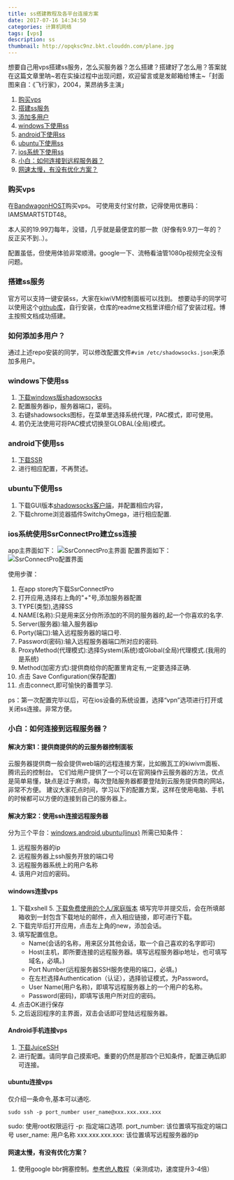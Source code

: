 ```yaml
---
title: ss搭建教程及各平台连接方案
date: 2017-07-16 14:34:50 
categories: 计算机网络 
tags: [vps] 
description: ss
thumbnail: http://opqksc9nz.bkt.clouddn.com/plane.jpg
---
```


想要自己用vps搭建ss服务，怎么买服务器？怎么搭建？搭建好了怎么用？答案就在这篇文章里呐~若在实操过程中出现问题，欢迎留言或是发邮箱给博主~「封面图来自：《飞行家》，2004，莱昂纳多主演」

<!-- more -->

1. [购买vps](#buy)
2. [搭建ss服务](#build)
3. [添加多用户](#mulit-user)
4. [windows下使用ss](#use-windows)
5. [android下使用ss](#use-android)
6. [ubuntu下使用ss](#use-ubuntu)
7. [ios系统下使用ss](#use-ios)
8. [小白：如何连接到远程服务器？](#use-ssh)
9. [网速太慢，有没有优化方案？](#optimization)

### <div id="buy">购买vps</div>
在[BandwagonHOST](https://bwh1.net/index.php)购买vps。
可使用支付宝付款，记得使用优惠码：IAMSMART5TDT48。

本人买的19.99刀每年，没错，几乎就是最便宜的那一款（好像有9.9刀一年的？反正买不到..）。

配置虽低，但使用体验非常顺滑。google一下、流畅看油管1080p视频完全没有问题。

### <div id="build">搭建ss服务</div>
官方可以支持一键安装ss，大家在kiwiVM控制面板可以找到。
想要动手的同学可以使用这个[github库](https://github.com/ziggear/shadowsocks)，自行安装，仓库的readme文档里详细介绍了安装过程。博主按照文档成功搭建。

### <div id="mulit-user">如何添加多用户？</div>
通过上述repo安装的同学，可以修改配置文件```#vim /etc/shadowsocks.json```来添加多用户。

### <div id="use-windiows">windows下使用ss</div>

1. [下载windows版shadowsocks](http://opqksc9nz.bkt.clouddn.com/Shadowsocks.exe)
2. 配置服务器ip，服务器端口，密码。
3. 右键shadowsocks图标，在菜单里选择系统代理，PAC模式，即可使用。
4. 若仍无法使用可将PAC模式切换至GLOBAL(全局)模式。

### <div id="use-android">android下使用ss</div>

1. [下载SSR](http://opqksc9nz.bkt.clouddn.com/ssr-3_4_0_5.apk.1%253B+filename-%253Dutf-8%27+%27ssr-3_4_0_5.apk)
2. 进行相应配置，不再赘述。

### <div id="use-ubuntu">ubuntu下使用ss</div>

1. 下载GUI版本[shadowsocks客户端](https://github.com/shadowsocks/shadowsocks-qt5)，并配置相应内容，
2. 下载chrome浏览器插件SwitchyOmega，进行相应配置.

### <div id="use-ios">ios系统使用SsrConnectPro建立ss连接</div>
app主界面如下：
![SsrConnectPro主界面](http://opqksc9nz.bkt.clouddn.com/SsrConnectPro.png)
配置界面如下：
![SsrConnectPro配置界面](http://opqksc9nz.bkt.clouddn.com/SsrConnectPro%20%282%29.png)

使用步骤：
1. 在app store内下载SsrConnectPro
2. 打开应用,选择右上角的"+"号,添加服务器配置
3. TYPE(类型),选择SS
4. NAME(名称):只是用来区分你所添加的不同的服务器的,起一个你喜欢的名字.
5. Server(服务器):输入服务器ip
6. Porty(端口):输入远程服务器的端口号.
7. Password(密码):输入远程服务器端口所对应的密码.
8. ProxyMethod(代理模式):选择System(系统)或Global(全局)代理模式.(我用的是系统)
9. Method(加密方式):提供商给你的配置里肯定有,一定要选择正确.
10. 点击 Save Configuration(保存配置)
11. 点击connect,即可愉快的番蔷学习.

ps：第一次配置完毕以后，可在ios设备的系统设置，选择“vpn”选项进行打开或关闭ss连接。非常方便。

### <div id="use-ssh">小白：如何连接到远程服务器？</div>

#### 解决方案1：提供商提供的的云服务器控制面板
云服务器提供商一般会提供web端的远程连接方案，比如搬瓦工的kiwivm面板、腾讯云的控制台。
它们给用户提供了一个可以在官网操作云服务器的方法，优点是简单易懂，缺点是过于麻烦，每次登陆服务器都要登陆到云服务提供商的网站，非常不方便。
建议大家花点时间，学习以下的配置方案，这样在使用电脑、手机的时候都可以方便的连接到自己的服务器上。

#### 解决方案2：使用ssh连接远程服务器
分为三个平台：[windows](#user-windows),[android](#user-android),[ubuntu(linux)](#user-ubuntu)
所需已知条件：
1. 远程服务器的ip
2. 远程服务器上ssh服务开放的端口号
3. 远程服务器系统上的用户名称
4. 该用户对应的密码。

#### <div id="user-windows">windows连接vps</div>

1. 下载xshell 5.
[下载免费使用的个人/家庭版本](http://www.netsarang.com/download/down_form.html?code=522&downloadType=0&licenseType=1)
填写完毕并提交后，会在所填邮箱收到一封包含下载地址的邮件，点入相应链接，即可进行下载。
2. 下载完毕后打开应用，点击左上角的new，添加会话。
3. 填写配置信息。
	* Name(会话的名称，用来区分其他会话，取一个自己喜欢的名字即可)
	* Host(主机，即所要连接的远程服务器。填写远程服务器ip地址，也可填写域名，必填。)
	* Port Number(远程服务器SSH服务使用的端口，必填。)
	* 在左栏选择Authentication（认证），选择验证模式，为Password。
	* User Name(用户名称)，即填写远程服务器上的一个用户的名称。
	* Password(密码)，即填写该用户所对应的密码。
4. 点击OK进行保存
5. 之后返回程序的主界面，双击会话即可登陆远程服务器。

#### <div id="user-android">Android手机连接vps</div>
1. [下载JuiceSSH](http://opqksc9nz.bkt.clouddn.com/com.sonelli.juicessh.apk)
2. 进行配置。请同学自己摸索吧。重要的仍然是那四个已知条件，配置正确后即可连接。

#### <div id="user-ubuntu">ubuntu连接vps
仅介绍一条命令,基本可以通吃.

`sudo ssh -p port_number user_name@xxx.xxx.xxx.xxx`

sudo: 使用root权限运行
-p: 指定端口选项.
port_number: 该位置填写指定的端口号
user_name: 用户名称
xxx.xxx.xxx.xxx: 该位置填写远程服务器的ip

#### <div id="optimization">网速太慢，有没有优化方案？</div>

1. 使用google bbr拥塞控制。[参考他人教程](http://www.bandwagonhost.net/1082.html)（亲测成功，速度提升3-4倍）

